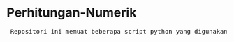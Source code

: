 # Perhitungan-Numerik

<pre> Repositori ini memuat beberapa script python yang digunakan untuk melakukan perhitungan numerik dari mentah. </pre>
